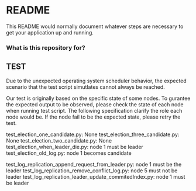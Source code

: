 # README #

This README would normally document whatever steps are necessary to get your application up and running.

### What is this repository for? ###


## TEST
Due to the unexpected operating system scheduler behavior, the expected scenario that the test script simutlates cannot always be reached. 

Our test is originally based on the specific state of some nodes. To gurantee the expected output to be observed, please check the state of each node when running test script. The following specification clarify the role each node would be. If the node fail to be the expected state, please retry the test.

test_election_one_candidate.py: None
test_election_three_candidate.py: None
test_election_two_candidate.py: None
test_election_when_leader_die.py: node 1 must be leader
test_election_old_log.py: node 1 becomes candidate

test_log_replication_append_request_from_leader.py: node 1 must be the leader
test_log_replication_remove_conflict_log.py: node 5 must not be leader
test_log_replication_leader_update_commitedIndex.py: node 1 must be leader
